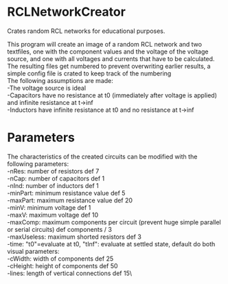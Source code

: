 # RCLNetworkCreator
Crates random RCL networks for educational purposes.

This program will create an image of a random RCL network and two textfiles, one with the component values and the voltage of the voltage source,
and one with all voltages and currents that have to be calculated. The resulting files get numbered to prevent overwriting earlier results, a simple config file is crated to keep track of the numbering\
The following assumptions are made:\
-The voltage source is ideal\
-Capacitors have no resistance at t0 (immediately after voltage is applied) and infinite resistance at t->inf\
-Inductors have infinite resistance at t0 and no resistance at t->inf

# Parameters
The characteristics of the created circuits can be modified with the following parameters:\
-nRes: number of resistors def 7\
-nCap: number of capacitors def 1\
-nInd: number of inductors def 1\
-minPart: minimum resistance value def 5\
-maxPart: maximum resistance value def 20\
-minV: minimum voltage def 1\
-maxV: maximum voltage def 10\
-maxComp: maximum components per circuit (prevent huge simple parallel or serial circuits) def components / 3\
-maxUseless: maximum shorted resistors def 3\
-time: "t0"=evaluate at t0, "tInf": evaluate at settled state, default do both\
visual parameters:\
-cWidth: width of components def 25\
-cHeight: height of components def 50\
-lines: length of vertical connections def 15\
